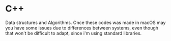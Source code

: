 # C++ 
Data structures and Algorithms. Once these codes was made in macOS may you have some issues due to differences between systems,  even though that won't be difficult to adapt, since i'm using standard libraries.
